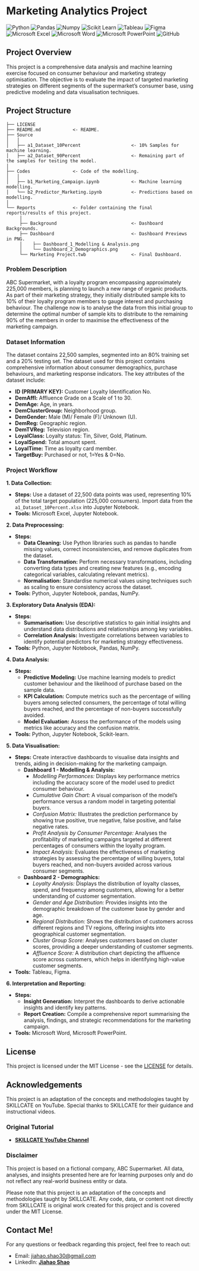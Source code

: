 # Marketing Analytics Project

![Python](https://img.shields.io/badge/Python-FFD43B?style=for-the-badge&logo=python&logoColor=blue)
![Pandas](https://img.shields.io/badge/Pandas-2C2D72?style=for-the-badge&logo=pandas&logoColor=white)
![Numpy](https://img.shields.io/badge/Numpy-777BB4?style=for-the-badge&logo=numpy&logoColor=white)
![Scikit Learn](https://img.shields.io/badge/scikit_learn-F7931E?style=for-the-badge&logo=scikit-learn&logoColor=white)
![Tableau](https://img.shields.io/badge/Tableau-E97627?style=for-the-badge&logo=Tableau&logoColor=white)
![Figma](https://img.shields.io/badge/Figma-F24E1E?style=for-the-badge&logo=figma&logoColor=white)
![Microsoft Excel](https://img.shields.io/badge/Microsoft_Excel-217346?style=for-the-badge&logo=microsoft-excel&logoColor=white)
![Microsoft Word](https://img.shields.io/badge/Microsoft_Word-2B579A?style=for-the-badge&logo=microsoft-word&logoColor=white)
![Microsoft PowerPoint](https://img.shields.io/badge/Microsoft_PowerPoint-B7472A?style=for-the-badge&logo=microsoft-powerpoint&logoColor=white)
![GitHub](https://img.shields.io/badge/github-%23121011.svg?style=for-the-badge&logo=github&logoColor=white)

## Project Overview
This project is a comprehensive data analysis and machine learning exercise focused on consumer behaviour and marketing strategy optimisation. The objective is to evaluate the impact of targeted marketing strategies on different segments of the supermarket’s consumer base, using predictive modeling and data visualisation techniques.

## Project Structure

    ├── LICENSE
    ├── README.md            <- README.
    ├── Source
    │   │
    │   ├── a1_Dataset_10Percent                   <- 10% Samples for machine learning.
    │   ├── a2_Dataset_90Percent                   <- Remaining part of the samples for testing the model.
    │ 
    ├── Codes                <- Code of the modelling.
    │   │
    │   ├── b1_Marketing_Campaign.ipynb            <- Machine learning modelling.
    │   └── b2_Predictor_Marketing.ipynb           <- Predictions based on modelling.
    │ 
    └── Reports              <- Folder containing the final reports/results of this project.
         │
         ├── Background                            <- Dashboard Backgrounds.
         ├── Dashboard                             <- Dashboard Previews in PNG.
         │    ├── Dashboard_1_Modelling & Analysis.png
         │    └── Dashboard_2_Demographics.png
         └── Marketing Project.twb                 <- Final Dashboard.

### Problem Description
ABC Supermarket, with a loyalty program encompassing approximately 225,000 members, is planning to launch a new range of organic products. As part of their marketing strategy, they initially distributed sample kits to 10% of their loyalty program members to gauge interest and purchasing behaviour. The challenge now is to analyse the data from this initial group to determine the optimal number of sample kits to distribute to the remaining 90% of the members in order to maximise the effectiveness of the marketing campaign.

### Dataset Information

The dataset contains 22,500 samples, segmented into an 80% training set and a 20% testing set. The dataset used for this project contains comprehensive information about consumer demographics, purchase behaviours, and marketing response indicators. The key attributes of the dataset include:

- **ID (PRIMARY KEY):** Customer Loyalty Identification No.
- **DemAffl:** Affluence Grade on a Scale of 1 to 30.
- **DemAge:** Age, in years.
- **DemClusterGroup:** Neighborhood group.
- **DemGender:** Male (M)/ Female (F)/ Unknown (U).
- **DemReg:** Geographic region.
- **DemTVReg:** Television region.
- **LoyalClass:** Loyalty status: Tin, Silver, Gold, Platinum.
- **LoyalSpend:** Total amount spent.
- **LoyalTime:** Time as loyalty card member.
- **TargetBuy:** Purchased or not, 1=Yes & 0=No.

### Project Workflow
**1. Data Collection:**
- **Steps:** Use a dataset of 22,500 data points was used, representing 10% of the total target population (225,000 consumers). Import data from the `a1_Dataset_10Percent.xlsx` into Jupyter Notebook. 
- **Tools:** Microsoft Excel, Jupyter Notebook.

**2. Data Preprocessing:**
- **Steps:**
  - **Data Cleaning:** Use Python libraries such as pandas to handle missing values, correct inconsistencies, and remove duplicates from the dataset.
  - **Data Transformation:** Perform necessary transformations, including converting data types and creating new features (e.g., encoding categorical variables, calculating relevant metrics).
  - **Normalisation:** Standardise numerical values using techniques such as scaling to ensure consistency across the dataset.
- **Tools:** Python, Jupyter Notebook, pandas, NumPy.

**3. Exploratory Data Analysis (EDA):**
- **Steps:**
  - **Summarisation:** Use descriptive statistics to gain initial insights and understand data distributions and relationships among key variables.
  - **Correlation Analysis:** Investigate correlations between variables to identify potential predictors for marketing strategy effectiveness.
- **Tools:** Python, Jupyter Notebook, Pandas, NumPy.

**4. Data Analysis:**
- **Steps:**
  - **Predictive Modeling:** Use machine learning models to predict customer behaviour and the likelihood of purchase based on the sample data.
  - **KPI Calculation:** Compute metrics such as the percentage of willing buyers among selected consumers, the percentage of total willing buyers reached, and the percentage of non-buyers successfully avoided.
  - **Model Evaluation:** Assess the performance of the models using metrics like accuracy and the confusion matrix.
- **Tools:** Python, Jupyter Notebook, Scikit-learn.

**5. Data Visualisation:**
- **Steps:** Create interactive dashboards to visualise data insights and trends, aiding in decision-making for the marketing campaign.
  - **Dashboard 1 - Modelling & Analysis:**
    - *Modelling Performances:* Displays key performance metrics including the accuracy score of the model used to predict consumer behaviour.
    - *Cumulative Gain Chart:* A visual comparison of the model’s performance versus a random model in targeting potential buyers.
    - *Confusion Matrix:* Illustrates the prediction performance by showing true positive, true negative, false positive, and false negative rates.
    - *Profit Analysis by Consumer Percentage:* Analyses the profitability of marketing campaigns targeted at different percentages of consumers within the loyalty program.
    - *Impact Analysis:* Evaluates the effectiveness of marketing strategies by assessing the percentage of willing buyers, total buyers reached, and non-buyers avoided across various consumer segments.
  - **Dashboard 2 - Demographics:**
    - *Loyalty Analysis:* Displays the distribution of loyalty classes, spend, and frequency among customers, allowing for a better understanding of customer segmentation.
    - *Gender and Age Distribution:* Provides insights into the demographic breakdown of the customer base by gender and age.
    - *Regional Distribution:* Shows the distribution of customers across different regions and TV regions, offering insights into geographical customer segmentation.
    - *Cluster Group Score:* Analyses customers based on cluster scores, providing a deeper understanding of customer segments.
    - *Affluence Score:* A distribution chart depicting the affluence score across customers, which helps in identifying high-value customer segments.
- **Tools:** Tableau, Figma.

**6. Interpretation and Reporting:**
- **Steps:**
  - **Insight Generation:** Interpret the dashboards to derive actionable insights and identify key patterns.
  - **Report Creation:** Compile a comprehensive report summarising the analysis, findings, and strategic recommendations for the marketing campaign.
- **Tools:** Microsoft Word, Microsoft PowerPoint.

## License
This project is licensed under the MIT License - see the [LICENSE](LICENSE) for details.

## Acknowledgements
This project is an adaptation of the concepts and methodologies taught by SKILLCATE on YouTube. Special thanks to SKILLCATE for their guidance and instructional videos.

### Original Tutorial
- <b>[SKILLCATE YouTube Channel](https://youtu.be/g7hEPopJ4MY?si=6rqY0gc6PiNl12Sm)</b>

### Disclaimer
This project is based on a fictional company, ABC Supermarket. All data, analyses, and insights presented here are for learning purposes only and do not reflect any real-world business entity or data.

Please note that this project is an adaptation of the concepts and methodologies taught by SKILLCATE. Any code, data, or content not directly from SKILLCATE is original work created for this project and is covered under the MIT License.

## Contact Me!
For any questions or feedback regarding this project, feel free to reach out:
- Email: jiahao.shao30@gmail.com
- LinkedIn: <b>[Jiahao Shao](https://www.linkedin.com/in/shao-jiahao)</b>
